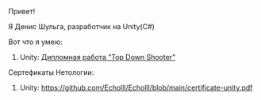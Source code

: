Привет!

Я Денис Шульга, разработчик на Unity(C#)

Вот что я умею:
1. Unity: [Дипломная работа "Top Down Shooter"](https://github.com/Echolll/ProjectTDS)
   

Сертефикаты Нетологии:
1. Unity: https://github.com/Echolll/Echolll/blob/main/certificate-unity.pdf
